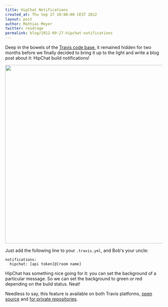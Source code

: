 ```yaml
---
title: HipChat Notifications
created_at: Thu Sep 27 10:00:00 CEST 2012 
layout: post
author: Mathias Meyer
twitter: roidrage
permalink: blog/2012-09-27-hipchat-notifications
---
```

Deep in the bowels of the [Travis code
base](https://github.com/travis-ci/travis-core/blob/master/lib/travis/task/hipchat.rb),
it remained hidden for two months before we finally decided to bring it up to the light 
and write a blog post about it: HipChat build notifications!

<img width="570" src="http://s3itch.paperplanes.de/skitched-20120927-102551.png"/>

Just add the following line to your `.travis.yml`, and Bob's your uncle:

    notifications:
      hipchat: [api token]@[room name]

HipChat has something nice going for it: you can set the background of a
particular message. So we can set the background to green or red depending on
the build status. Neat!

Needless to say, this feature is available on both Travis platforms, [open
source](http://travis-ci.org) and [for private
repositories](http://travis-ci.com).
